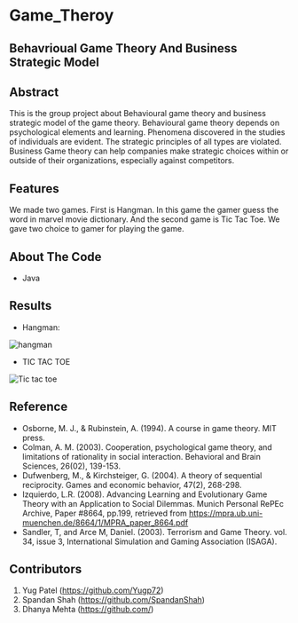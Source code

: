 # Game_Theroy
<h2> Behavrioual Game Theory And Business Strategic Model</h2>


<h2> Abstract</h2>


This is the group project about Behavioural game theory and business strategic model of the game theory. 
Behavioural game theory depends on psychological elements and learning. Phenomena discovered in the studies of individuals are evident. The strategic principles of all types are violated. Business Game theory can help companies make strategic choices within or outside of their organizations, especially against competitors.


<h2> Features </h2>


We made two games. First is Hangman. In this game the gamer guess the word in marvel movie dictionary. And the second game is Tic Tac Toe. We gave two choice to gamer for playing the game.

<h2> About The Code </h2>


* Java 

<h2> Results </h2>


* Hangman:


![hangman](https://user-images.githubusercontent.com/84141439/143482201-a21c250a-33ae-40b2-9e4e-309bc9ca990f.png)

  
    
  
 * TIC TAC TOE
 

![Tic tac toe](https://user-images.githubusercontent.com/84141439/143482275-47dd5aee-210d-432f-bebe-66303a17c738.png)


<h2> Reference </h2>

* Osborne, M. J., & Rubinstein, A. (1994). A course in game theory. MIT press.
* Colman, A. M. (2003). Cooperation, psychological game theory, and limitations of rationality in social interaction. Behavioral and Brain Sciences, 26(02), 139-153.
* Dufwenberg, M., & Kirchsteiger, G. (2004). A theory of sequential reciprocity. Games and economic behavior, 47(2), 268-298.
* Izquierdo, L.R. (2008). Advancing Learning and Evolutionary Game Theory with an Application to Social Dilemmas. Munich Personal RePEc Archive, Paper #8664, pp.199, retrieved from https://mpra.ub.uni-muenchen.de/8664/1/MPRA_paper_8664.pdf
* Sandler, T, and Arce M, Daniel. (2003). Terrorism and Game Theory. vol. 34, issue 3, International Simulation and Gaming Association (ISAGA).


<h2> Contributors </h2>

1. Yug Patel (https://github.com/Yugp72)
2. Spandan Shah (https://github.com/SpandanShah)
3. Dhanya Mehta (https://github.com/)


    
     
